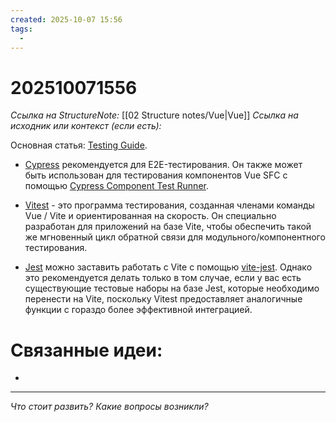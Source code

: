 ```yaml
---
created: 2025-10-07 15:56
tags:
  -
---
```

# 202510071556
*Ссылка на StructureNote:* [[02 Structure notes/Vue|Vue]]
*Ссылка на исходник или контекст (если есть):* 

Основная статья: [Testing Guide](https://ru.vuejs.org/guide/scaling-up/testing.html).

- [Cypress](https://www.cypress.io/) рекомендуется для E2E-тестирования. Он также может быть использован для тестирования компонентов Vue SFC с помощью [Cypress Component Test Runner](https://docs.cypress.io/guides/component-testing/introduction).
    
- [Vitest](https://vitest.dev/) - это программа тестирования, созданная членами команды Vue / Vite и ориентированная на скорость. Он специально разработан для приложений на базе Vite, чтобы обеспечить такой же мгновенный цикл обратной связи для модульного/компонентного тестирования.
    
- [Jest](https://jestjs.io/) можно заставить работать с Vite с помощью [vite-jest](https://github.com/sodatea/vite-jest). Однако это рекомендуется делать только в том случае, если у вас есть существующие тестовые наборы на базе Jest, которые необходимо перенести на Vite, поскольку Vitest предоставляет аналогичные функции с гораздо более эффективной интеграцией.
# Связанные идеи:
* 
---

*Что стоит развить? Какие вопросы возникли?*